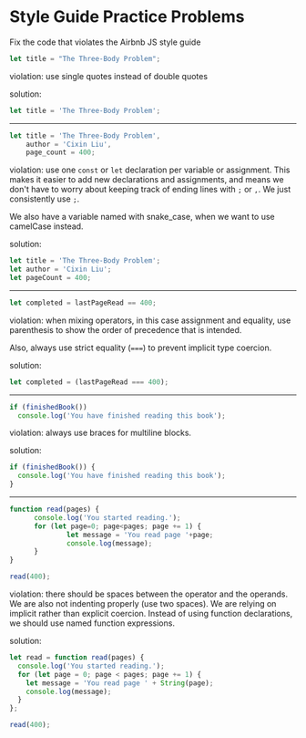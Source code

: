 # Style Guide Practice Problems

Fix the code that violates the Airbnb JS style guide

```javascript
let title = "The Three-Body Problem";
```

violation: use single quotes instead of double quotes

solution:

```javascript
let title = 'The Three-Body Problem';
```

___

```javascript
let title = 'The Three-Body Problem',
    author = 'Cixin Liu',
    page_count = 400;
```

violation: use one `const` or `let` declaration per variable or assignment. This makes it easier to add new declarations and assignments, and means we don't have to worry about keeping track of ending lines with `;` or `,`. We just consistently use `;`.

We also have a variable named with snake_case, when we want to use camelCase instead.

solution:

```javascript
let title = 'The Three-Body Problem';
let author = 'Cixin Liu';
let pageCount = 400;
```

___

```javascript
let completed = lastPageRead == 400;
```

violation: when mixing operators, in this case assignment and equality, use parenthesis to show the order of precedence that is intended.

Also, always use strict equality (`===`) to prevent implicit type coercion.

solution:

```javascript
let completed = (lastPageRead === 400);
```

___

```javascript
if (finishedBook())
  console.log('You have finished reading this book');
```

violation: always use braces for multiline blocks.

solution:

```javascript
if (finishedBook()) {
  console.log('You have finished reading this book');
}
```

___

```javascript
function read(pages) {
      console.log('You started reading.');
      for (let page=0; page<pages; page += 1) {
              let message = 'You read page '+page;
              console.log(message);
      }
}

read(400);
```

violation: there should be spaces between the operator and the operands. We are also not indenting properly (use two spaces). We are relying on implicit rather than explicit coercion. Instead of using function declarations, we should use named function expressions.

solution:

```javascript
let read = function read(pages) {
  console.log('You started reading.');
  for (let page = 0; page < pages; page += 1) {
    let message = 'You read page ' + String(page);
    console.log(message);
  }
};

read(400);
```
